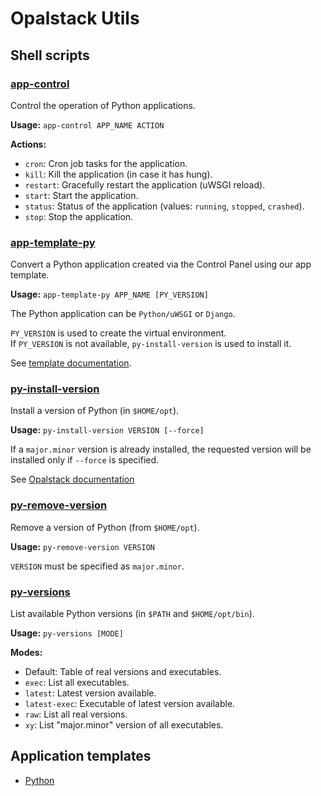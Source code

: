 # Opalstack Utils

## Shell scripts

### [app-control](bin/app-control)

Control the operation of Python applications.

**Usage:** `app-control APP_NAME ACTION`

**Actions:**

- `cron`: Cron job tasks for the application.
- `kill`: Kill the application (in case it has hung).
- `restart`: Gracefully restart the application (uWSGI reload).
- `start`: Start the application.
- `status`: Status of the application (values: `running`, `stopped`, `crashed`).
- `stop`: Stop the application.


### [app-template-py](bin/app-template-py)

Convert a Python application created via the Control Panel using our app template.

**Usage:** `app-template-py APP_NAME [PY_VERSION]`

The Python application can be `Python/uWSGI` or `Django`.

`PY_VERSION` is used to create the virtual environment.  
If `PY_VERSION` is not available, `py-install-version` is used to install it.

See [template documentation](templates/python).


### [py-install-version](bin/py-install-version)

Install a version of Python (in `$HOME/opt`).

**Usage:** `py-install-version VERSION [--force]`

If a `major.minor` version is already installed, the requested version will be installed only if
`--force` is specified.

See [Opalstack documentation](https://community.opalstack.com/d/204-howto-install-a-newer-or-older-version-of-python)


### [py-remove-version](bin/py-remove-version)

Remove a version of Python (from `$HOME/opt`).

**Usage:** `py-remove-version VERSION`

`VERSION` must be specified as `major.minor`.


### [py-versions](bin/py-versions)

List available Python versions (in `$PATH` and `$HOME/opt/bin`).

**Usage:** `py-versions [MODE]`

**Modes:**

- Default: Table of real versions and executables.
- `exec`: List all executables.
- `latest`: Latest version available.
- `latest-exec`: Executable of latest version available.
- `raw`: List all real versions.
- `xy`: List "major.minor" version of all executables.


## Application templates

- [Python](templates/python)
